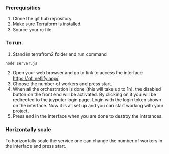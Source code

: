 ### Prerequisities 
1. Clone the git hub repository.
2. Make sure Terraform is installed.
3. Source your rc file. 

### To run. 
1. Stand in terrafrom2 folder and run command  
```bash 
node server.js
```
2. Open your web browser and go to link to access the interface  
https://qtl.netlify.app/ 
3. Choose the number of workers and press start. 
4. When all the orchestration is done (this will take up to 1h), the disabled button on the front end will be activated. By clicking on it you will be redirected to the juyputer login page. Login with the login token shown on the interface. Now it is all set up and you can start working with your project. 
5. Press end in the interface when you are done to destroy the intstances. 

### Horizontally scale
To horizontally scale the service one can change the number of workers in the interface and press start. 
